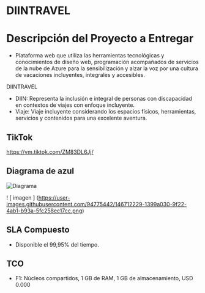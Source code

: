 # DIINTRAVEL
# Descripción del Proyecto a Entregar
- Plataforma web que utiliza las herramientas tecnológicas y conocimientos de diseño web, programación acompañados de servicios de la nube de Azure para la sensibilización y alzar la voz por una cultura de vacaciones incluyentes, integrales y accesibles.




DIINTRAVEL
- DIIN: Representa la inclusión e integral de personas con discapacidad en contextos de viajes con enfoque incluyente.
- Viaje: Viaje incluyente considerando los espacios físicos, herramientas, servicios y contenidos para una excelente aventura.



## TikTok
https://vm.tiktok.com/ZM83DL6Jj/



## Diagrama de azul

![Diagrama](https://user-images.githubusercontent.com/89532512/146712907-4a3fef2a-20fc-4e4b-b81d-e31bd469a52e.png)


! [ imagen ] (https://user-images.githubusercontent.com/94775442/146712229-1399a030-9f22-4ab1-b93a-5fc258ec17cc.png)



## SLA Compuesto
- Disponible el 99,95% del tiempo.



## TCO
- F1: Núcleos compartidos, 1 GB de RAM, 1 GB de almacenamiento, USD 0.000
